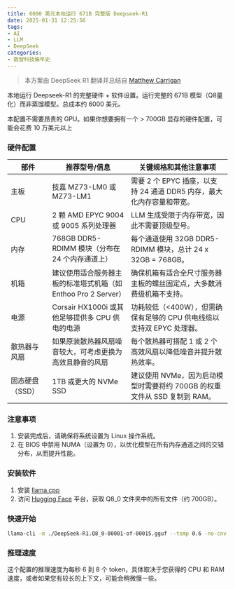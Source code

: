 ```yaml
---
title: 6000 美元本地运行 671B 完整版 Deepseek-R1
date: 2025-01-31 12:25:56
tags:
- AI
- LLM
- DeepSeek
categories:
- 数智科技编年史
---
```


> 本方案由 DeepSeek R1 翻译并总结自 [Matthew Carrigan](https://x.com/carrigmat/status/1884244369907278106)

本地运行 Deepseek-R1 的完整硬件 + 软件设置。运行完整的 671B 模型（Q8量化）而非蒸馏模型。总成本约 6000 美元。

本配置不需要昂贵的 GPU。如果你想要拥有一个 > 700GB 显存的硬件配置，可能会花费 10 万美元以上

<!--more-->

### 硬件配置

| 部件         | 推荐型号/信息                                                                                       | 关键规格和其他注意事项                                                                                     |
|--------------|----------------------------------------------------------------------------------------------------|------------------------------------------------------------------------------------------------------------|
| 主板          | 技嘉 MZ73-LM0 或 MZ73-LM1                                                                        | 需要 2 个 EPYC 插座，以支持 24 通道 DDR5 内存，最大化内存容量和带宽。                                          |
| CPU           | 2 颗 AMD EPYC 9004 或 9005 系列处理器                                                            | LLM 生成受限于内存带宽，因此不需要顶级型号。                                                                |
| 内存          | 768GB DDR5-RDIMM 模块（分布在 24 个内存通道上）                                                   | 每个通道使用 32GB DDR5-RDIMM 模块，总计 24 x 32GB = 768GB。                                                     |
| 机箱          | 建议使用适合服务器主板的标准塔式机箱（如 Enthoo Pro 2 Server）                                   | 确保机箱有适合全尺寸服务器主板的螺丝固定点，大多数消费级机箱不支持。                                         |
| 电源          | Corsair HX1000i 或其他足够提供多 CPU 供电的电源                                                  | 功耗较低（<400W），但需确保有足够的 CPU 供电线缆以支持双 EPYC 处理器。                                      |
| 散热器与风扇   | 如果原装散热器风扇噪音较大，可考虑更换为高效且静音的风扇                                         | 每个散热器可搭配 1 或 2 个高效风扇以降低噪音并提升散热效率。                                                 |
| 固态硬盘（SSD）| 1TB 或更大的 NVMe SSD                                                                            | 建议使用 NVMe，因为启动模型时需要将约 700GB 的权重文件从 SSD 复制到 RAM。                                      |

### 注意事项
1. 安装完成后，请确保将系统设置为 Linux 操作系统。
2. 在 BIOS 中禁用 NUMA（设置为 0），以优化模型在所有内存通道之间的交错分布，从而提升性能。

### 安装软件
1. 安装 [llama.cpp](https://github.com/ggerganov/llama.cpp)
2. 访问 [Hugging Face](https://huggingface.co/unsloth/DeepSeek-R1-GGUF) 平台，获取 Q8_0 文件夹中的所有文件（约 700GB）。

### 快速开始

```bash
llama-cli -m ./DeepSeek-R1.Q8_0-00001-of-00015.gguf --temp 0.6 -no-cnv -c 16384 -p "<｜用户｜>草莓中有多少个 R？<｜助手｜>"
```

### 推理速度

这个配置的推理速度为每秒 6 到 8 个 token，具体取决于您获得的 CPU 和 RAM 速度，或者如果您有较长的上下文，可能会稍微慢一些。